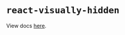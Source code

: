 # `react-visually-hidden`

View docs [here](https://radix-ui.com/primitives/docs/utilities/visually-hidden).
